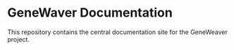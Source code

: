 # GeneWaver Documentation
This repository contains the central documentation site for the GeneWeaver project.
